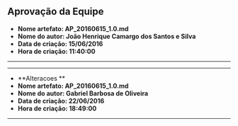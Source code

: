 Aprovação da Equipe
------
* **Nome artefato: AP_20160615_1.0.md**
* **Nome do autor: João Henrique Camargo dos Santos e Silva**
* **Data de criação: 15/06/2016**
* **Hora de criação: 11:40:00**
------

------
* **Alteracoes **
* **Nome artefato: AP_20160615_1.0.md**
* **Nome do autor: Gabriel Barbosa de Oliveira**
* **Data de criação: 22/06/2016**
* **Hora de criação: 18:49:00**
------
